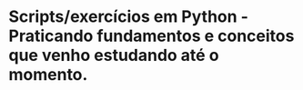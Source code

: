 # Scripts/exercícios em Python - Praticando fundamentos e conceitos que venho estudando até o momento.
